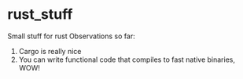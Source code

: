 # rust_stuff
Small stuff for rust
Observations so far:
1. Cargo is really nice
2. You can write functional code that compiles to fast native binaries, WOW!

